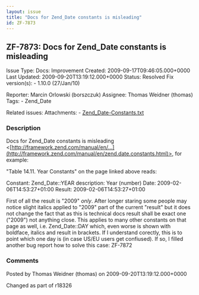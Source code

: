 ```yaml
---
layout: issue
title: "Docs for Zend_Date constants is misleading"
id: ZF-7873
---
```


ZF-7873: Docs for Zend\_Date constants is misleading
----------------------------------------------------

 Issue Type: Docs: Improvement Created: 2009-09-17T09:46:05.000+0000 Last Updated: 2009-09-20T13:19:12.000+0000 Status: Resolved Fix version(s): - 1.10.0 (27/Jan/10)
 
 Reporter:  Marcin Orlowski (borszczuk)  Assignee:  Thomas Weidner (thomas)  Tags: - Zend\_Date
 
 Related issues: 
 Attachments: - [Zend\_Date-Constants.txt](/issues/secure/attachment/12214/Zend_Date-Constants.txt)
 
### Description

Docs for Zend\_Date constants is misleading <[http://framework.zend.com/manual/en/…](http://framework.zend.com/manual/en/zend.date.constants.html)>, for example:

"Table 14.11. Year Constants" on the page linked above reads:

Constant: Zend\_Date::YEAR description: Year (number) Date: 2009-02-06T14:53:27+01:00 Result: 2009-02-06T14:53:27+01:00

First of all the result is "2009" _only_. After longer staring some people may notice slight italics applied to "2009" part of the current "result" but it does not change the fact that as this is technical docs result shall be exact one ("2009") not anything close. This applies to many other constants on that page as well, i.e. Zend\_Date::DAY which, even worse is shown with boldface, italics and result in brackets. If I understand corectly, this is to point which one day is (in case US/EU users get confiused). If so, I filled another bug report how to solve this case: ZF-7872

 

 

### Comments

Posted by Thomas Weidner (thomas) on 2009-09-20T13:19:12.000+0000

Changed as part of r18326

 

 